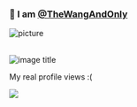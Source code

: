 ### 👋 I am [@TheWangAndOnly](https://github.com/TheWangAndOnly)

![picture](https://raw.githubusercontent.com/saadeghi/saadeghi/master/dino.gif)
<br />
<br />

![image title](https://rushter.com/counter.svg)

My real profile views :(

![](https://komarev.com/ghpvc/?username=TheWangAndOnly)

